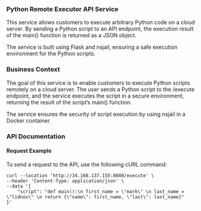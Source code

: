 ### Python Remote Executor API Service

This service allows customers to execute arbitrary Python code on a cloud server. By sending a Python script to an API endpoint, the execution result of the main() function is returned as a JSON object.

The service is built using Flask and nsjail, ensuring a safe execution environment for the Python scripts.

### Business Context
The goal of this service is to enable customers to execute Python scripts remotely on a cloud server. The user sends a Python script to the /execute endpoint, and the service executes the script in a secure environment, returning the result of the script’s main() function.

The service ensures the security of script execution by using nsjail in a Docker container.

### API Documentation
#### Request Example
To send a request to the API, use the following cURL command:

```curl
curl --location 'http://34.168.137.155:8080/execute' \
--header 'Content-Type: application/json' \
--data '{
    "script": "def main():\n first_name = \"mark\" \n last_name = \"lidnov\" \n return {\"name\": first_name, \"last\": last_name}"
}'
